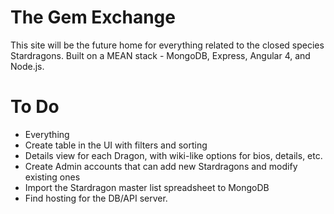# The Gem Exchange

This site will be the future home for everything related to the closed species Stardragons. Built on a MEAN stack - MongoDB, Express, Angular 4, and Node.js.

# To Do

- Everything
- Create table in the UI with filters and sorting
- Details view for each Dragon, with wiki-like options for bios, details, etc.
- Create Admin accounts that can add new Stardragons and modify existing ones
- Import the Stardragon master list spreadsheet to MongoDB
- Find hosting for the DB/API server.
